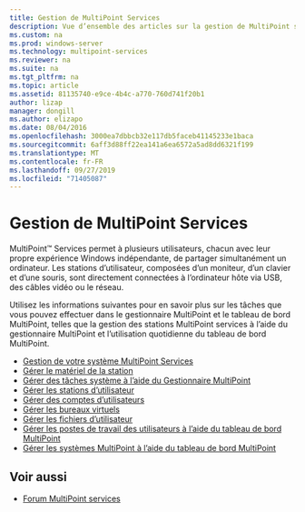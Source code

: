 ```yaml
---
title: Gestion de MultiPoint Services
description: Vue d’ensemble des articles sur la gestion de MultiPoint services
ms.custom: na
ms.prod: windows-server
ms.technology: multipoint-services
ms.reviewer: na
ms.suite: na
ms.tgt_pltfrm: na
ms.topic: article
ms.assetid: 81135740-e9ce-4b4c-a770-760d741f20b1
author: lizap
manager: dongill
ms.author: elizapo
ms.date: 08/04/2016
ms.openlocfilehash: 3000ea7dbbcb32e117db5faceb41145233e1baca
ms.sourcegitcommit: 6aff3d88ff22ea141a6ea6572a5ad8dd6321f199
ms.translationtype: MT
ms.contentlocale: fr-FR
ms.lasthandoff: 09/27/2019
ms.locfileid: "71405087"
---
```

# <a name="managing-multipoint-services"></a>Gestion de MultiPoint Services
MultiPoint™ Services permet à plusieurs utilisateurs, chacun avec leur propre expérience Windows indépendante, de partager simultanément un ordinateur. Les stations d’utilisateur, composées d’un moniteur, d’un clavier et d’une souris, sont directement connectées à l’ordinateur hôte via USB, des câbles vidéo ou le réseau.  
  
Utilisez les informations suivantes pour en savoir plus sur les tâches que vous pouvez effectuer dans le gestionnaire MultiPoint et le tableau de bord MultiPoint, telles que la gestion des stations MultiPoint services à l’aide du gestionnaire MultiPoint et l’utilisation quotidienne du tableau de bord MultiPoint.  
  
  
-   [Gestion de votre système MultiPoint Services](Managing-Your-MultiPoint-Services-System.md)  
-   [Gérer le matériel de la station](Manage-Station-Hardware.md)  
-   [Gérer des tâches système à l’aide du Gestionnaire MultiPoint](Manage-System-Tasks-Using-MultiPoint-Manager.md)  
-   [Gérer les stations d’utilisateur](Manage-User-Stations.md)  
-   [Gérer des comptes d’utilisateurs](Manage-User-Accounts.md)  
-   [Gérer les bureaux virtuels](Manage-Virtual-Desktops.md)  
-   [Gérer les fichiers d’utilisateur](Manage-User-Files.md)  
-   [Gérer les postes de travail des utilisateurs à l’aide du tableau de bord MultiPoint](Manage-User-Desktops-Using-MultiPoint-Dashboard.md)  
-   [Gérer les systèmes MultiPoint à l’aide du tableau de bord MultiPoint](Manage-MultiPoint-Systems-Using-MultiPoint-Dashboard.md)  
  
## <a name="see-also"></a>Voir aussi  
  
-   [Forum MultiPoint services](https://social.technet.microsoft.com/Forums/windowsserver/home?forum=windowsmultipointserver&filter=alltypes&sort=lastpostdesc)  